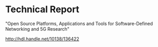 Technical Report
======

"Open Source Platforms, Applications and Tools for Software-Defined Networking and 5G Research"

http://hdl.handle.net/10138/136422
